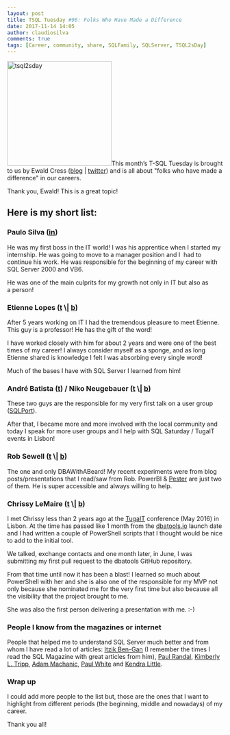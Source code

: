 ```yaml
---
layout: post
title: TSQL Tuesday #96: Folks Who Have Made a Difference
date: 2017-11-14 14:05
author: claudiosilva
comments: true
tags: [Career, community, share, SQLFamily, SQLServer, TSQL2sDay]
---
```

<a href="https://sqlonice.com/tsql-tuesday-96-three-people-who-made-a-difference/" target="_blank" rel="noopener"><img class=" size-full wp-image-599 aligncenter" src="https://claudioessilva.github.io/img/2017/09/tsql2sday.jpg" alt="tsql2sday" width="244" height="244" /></a>This month’s T-SQL Tuesday is brought to us by Ewald Cress‏ (<a href="https://sqlonice.com/">blog</a> | <a href="https://twitter.com/sqlonice">twitter</a>) and is all about "folks who have made a difference" in our careers.

Thank you, Ewald! This is a great topic!

<h2>Here is my short list:</h2>

<h3>Paulo Silva (<a href="https://www.linkedin.com/in/paulo-silva/" target="_blank" rel="noopener">in</a>)</h3>

He was my first boss in the IT world! I was his apprentice when I started my internship. He was going to move to a manager position and I  had to continue his work. He was responsible for the beginning of my career with SQL Server 2000 and VB6.

He was one of the main culprits for my growth not only in IT but also as a person!

<h3>Etienne Lopes (<a href="https://twitter.com/etienne_lopes" target="_blank" rel="noopener">t</a> \| <a href="https://sqland.wordpress.com" target="_blank" rel="noopener">b</a>)</h3>

After 5 years working on IT I had the tremendous pleasure to meet Etienne. This guy is a professor! He has the gift of the word!

I have worked closely with him for about 2 years and were one of the best times of my career! I always consider myself as a sponge, and as long Etienne shared is knowledge I felt I was absorbing every single word!

Much of the bases I have with SQL Server I learned from him!

<h3>André Batista (<a href="https://twitter.com/klunkySQL" target="_blank" rel="noopener">t</a>) / Niko Neugebauer (<a href="https://twitter.com/NikoNeugebauer">t</a> \| <a href="http://www.nikoport.com/" target="_blank" rel="noopener">b</a>)</h3>

These two guys are the responsible for my very first talk on a user group (<a href="http://sqlport.com" target="_blank" rel="noopener">SQLPort</a>).

After that, I became more and more involved with the local community and today I speak for more user groups and I help with SQL Saturday / TugaIT events in Lisbon!

<h3>Rob Sewell (<a href="https://twitter.com/sqldbawithbeard" target="_blank" rel="noopener">t</a> \| <a href="https://sqldbawithabeard.com/" target="_blank" rel="noopener">b</a>)</h3>

The one and only DBAWithABeard! My recent experiments were from blog posts/presentations that I read/saw from Rob. PowerBI &amp; <a href="https://github.com/pester/Pester" target="_blank" rel="noopener">Pester</a> are just two of them. He is super accessible and always willing to help.

<h3>Chrissy LeMaire (<a href="https://twitter.com/cl" target="_blank" rel="noopener">t</a> \| <a href="https://blog.netnerds.net" target="_blank" rel="noopener">b</a>)</h3>

I met Chrissy less than 2 years ago at the <a href="http://tugait.pt" target="_blank" rel="noopener">TugaIT</a> conference (May 2016) in Lisbon. At the time has passed like 1 month from the <a href="https://dbatools.io/" target="_blank" rel="noopener">dbatools.io</a> launch date and I had written a couple of PowerShell scripts that I thought would be nice to add to the initial tool.

We talked, exchange contacts and one month later, in June, I was submitting my first pull request to the dbatools GitHub repository.

From that time until now it has been a blast! I learned so much about PowerShell with her and she is also one of the responsible for my MVP not only because she nominated me for the very first time but also because all the visibility that the project brought to me.

She was also the first person delivering a presentation with me. :-)

<h3>People I know from the magazines or internet</h3>

People that helped me to understand SQL Server much better and from whom I have read a lot of articles: <a href="https://twitter.com/ItzikBenGan" target="_blank" rel="noopener">Itzik Ben-Gan</a> (I remember the times I read the SQL Magazine with great articles from him), <a href="https://twitter.com/PaulRandal" target="_blank" rel="noopener">Paul Randal</a>, <a href="https://twitter.com/KimberlyLTripp" target="_blank" rel="noopener">Kimberly L. Tripp</a>, <a href="https://twitter.com/AdamMachanic" target="_blank" rel="noopener">Adam Machanic</a>, <a href="https://twitter.com/SQL_Kiwi" target="_blank" rel="noopener">Paul White</a> and <a href="https://twitter.com/Kendra_Little" target="_blank" rel="noopener">Kendra Little</a>.

<h3>Wrap up</h3>

I could add more people to the list but, those are the ones that I want to highlight from different periods (the beginning, middle and nowadays) of my career.

Thank you all!

&nbsp;
